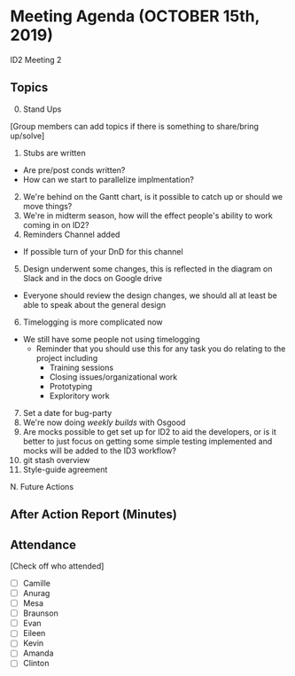 # Meeting Agenda (OCTOBER 15th, 2019)

ID2 Meeting 2

## Topics

0. Stand Ups

[Group members can add topics if there is something to share/bring up/solve]

1. Stubs are written
  - Are pre/post conds written?
  - How can we start to parallelize implmentation?
  
2. We're behind on the Gantt chart, is it possible to catch up or should we move things?
3. We're in midterm season, how will the effect people's ability to work coming in on ID2?
4. Reminders Channel added
  - If possible turn of your DnD for this channel
5. Design underwent some changes, this is reflected in the diagram on Slack and in the docs on Google drive
  - Everyone should review the design changes, we should all at least be able to speak about the general design
6. Timelogging is more complicated now
  - We still have some people not using timelogging
    - Reminder that you should use this for any task you do relating to the project including
      - Training sessions
      - Closing issues/organizational work
      - Prototyping
      - Exploritory work
7. Set a date for bug-party
8. We're now doing *weekly builds* with Osgood
9. Are mocks possible to get set up for ID2 to aid the developers, or is it better to just focus on getting
some simple testing implemented and mocks will be added to the ID3 workflow?
10. git stash overview
11. Style-guide agreement

N. Future Actions

## After Action Report (Minutes)

## Attendance

[Check off who attended]

- [ ] Camille
- [ ] Anurag
- [ ] Mesa
- [ ] Braunson
- [ ] Evan
- [ ] Eileen
- [ ] Kevin
- [ ] Amanda
- [ ] Clinton
